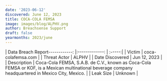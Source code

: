 ```yaml
---
date: '2023-06-12'
discovered: June 12, 2023
title: COCA-COLA FEMSA
image: images/blog/ALPHV.png
author: Breachsense Support
draft: false
yearmonths: 2023/june
---
```


| Data Breach Report------------:     |:-------------:    | :-----:|
| Victim      | coca-colafemsa.com      | 
| Threat Actor      | ALPHV      | 
| Date Discovered      | Jun 12, 2023      | 
| Description      | Coca-Cola FEMSA, S.A.B. de C.V., known as Coca-Cola FEMSA or KOF, is a Mexican multinational beverage company headquartered in Mexico City, Mexico.      | 
| Leak Size      | Unknown      | 

